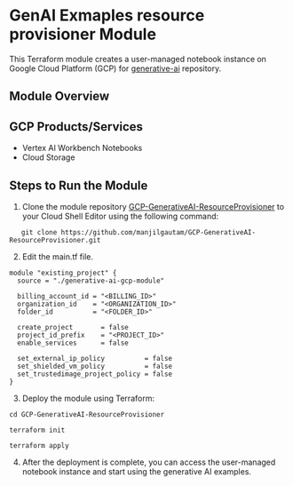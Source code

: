 # GenAI Exmaples resource provisioner Module

This Terraform module creates a user-managed notebook instance on Google Cloud Platform (GCP) for [generative-ai](https://github.com/GoogleCloudPlatform/generative-ai) repository.

## Module Overview

## GCP Products/Services

* Vertex AI Workbench Notebooks
* Cloud Storage


## Steps to Run the Module

1. Clone the module repository [GCP-GenerativeAI-ResourceProvisioner](https://github.com/manjilgautam/GCP-GenerativeAI-ResourceProvisioner.git) to your Cloud Shell Editor using the following command:

````hcl
   git clone https://github.com/manjilgautam/GCP-GenerativeAI-ResourceProvisioner.git
````
2. Edit the main.tf file.

````hcl
module "existing_project" {
  source = "./generative-ai-gcp-module"

  billing_account_id = "<BILLING_ID>"
  organization_id    = "<ORGANIZATION_ID>"
  folder_id          = "<FOLDER_ID>"

  create_project       = false
  project_id_prefix    = "<PROJECT_ID>"
  enable_services      = false
  
  set_external_ip_policy          = false
  set_shielded_vm_policy          = false
  set_trustedimage_project_policy = false
}
````

3. Deploy the module using Terraform:
````hcl
cd GCP-GenerativeAI-ResourceProvisioner
````
````hcl
terraform init
````
````hcl
terraform apply
````

4. After the deployment is complete, you can access the user-managed notebook instance and start using the generative AI examples.

